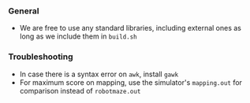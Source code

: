 ### General

- We are free to use any standard libraries, including external ones as long as we include them in `build.sh`

### Troubleshooting

-  In case there is a syntax error on `awk`, install `gawk`
-  For maximum score on mapping, use the simulator's `mapping.out` for comparison instead of `robotmaze.out`